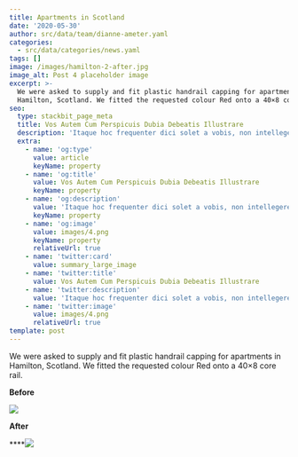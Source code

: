 ```yaml
---
title: Apartments in Scotland
date: '2020-05-30'
author: src/data/team/dianne-ameter.yaml
categories:
  - src/data/categories/news.yaml
tags: []
image: /images/hamilton-2-after.jpg
image_alt: Post 4 placeholder image
excerpt: >-
  We were asked to supply and fit plastic handrail capping for apartments in
  Hamilton, Scotland. We fitted the requested colour Red onto a 40×8 core rail.
seo:
  type: stackbit_page_meta
  title: Vos Autem Cum Perspicuis Dubia Debeatis Illustrare
  description: 'Itaque hoc frequenter dici solet a vobis, non intellegere nos'
  extra:
    - name: 'og:type'
      value: article
      keyName: property
    - name: 'og:title'
      value: Vos Autem Cum Perspicuis Dubia Debeatis Illustrare
      keyName: property
    - name: 'og:description'
      value: 'Itaque hoc frequenter dici solet a vobis, non intellegere nos'
      keyName: property
    - name: 'og:image'
      value: images/4.png
      keyName: property
      relativeUrl: true
    - name: 'twitter:card'
      value: summary_large_image
    - name: 'twitter:title'
      value: Vos Autem Cum Perspicuis Dubia Debeatis Illustrare
    - name: 'twitter:description'
      value: 'Itaque hoc frequenter dici solet a vobis, non intellegere nos'
    - name: 'twitter:image'
      value: images/4.png
      relativeUrl: true
template: post
---
```

We were asked to supply and fit plastic handrail capping for apartments in Hamilton, Scotland. We fitted the requested colour Red onto a 40×8 core rail.

**Before**

![](/\_static/app-assets/hamilton-2-before.jpg)

**After**

****![](/\_static/app-assets/hamilton-2-after.jpg)



